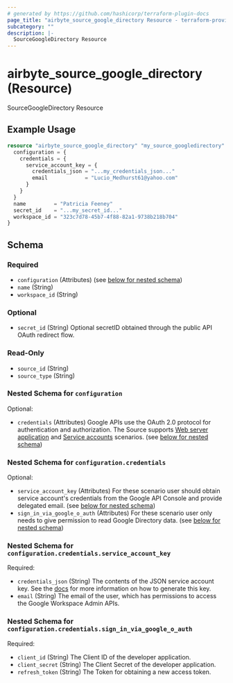 ```yaml
---
# generated by https://github.com/hashicorp/terraform-plugin-docs
page_title: "airbyte_source_google_directory Resource - terraform-provider-airbyte"
subcategory: ""
description: |-
  SourceGoogleDirectory Resource
---
```


# airbyte_source_google_directory (Resource)

SourceGoogleDirectory Resource

## Example Usage

```terraform
resource "airbyte_source_google_directory" "my_source_googledirectory" {
  configuration = {
    credentials = {
      service_account_key = {
        credentials_json = "...my_credentials_json..."
        email            = "Lucio_Medhurst61@yahoo.com"
      }
    }
  }
  name         = "Patricia Feeney"
  secret_id    = "...my_secret_id..."
  workspace_id = "323c7d78-45b7-4f88-82a1-9738b218b704"
}
```

<!-- schema generated by tfplugindocs -->
## Schema

### Required

- `configuration` (Attributes) (see [below for nested schema](#nestedatt--configuration))
- `name` (String)
- `workspace_id` (String)

### Optional

- `secret_id` (String) Optional secretID obtained through the public API OAuth redirect flow.

### Read-Only

- `source_id` (String)
- `source_type` (String)

<a id="nestedatt--configuration"></a>
### Nested Schema for `configuration`

Optional:

- `credentials` (Attributes) Google APIs use the OAuth 2.0 protocol for authentication and authorization. The Source supports <a href="https://developers.google.com/identity/protocols/oauth2#webserver" target="_blank">Web server application</a> and <a href="https://developers.google.com/identity/protocols/oauth2#serviceaccount" target="_blank">Service accounts</a> scenarios. (see [below for nested schema](#nestedatt--configuration--credentials))

<a id="nestedatt--configuration--credentials"></a>
### Nested Schema for `configuration.credentials`

Optional:

- `service_account_key` (Attributes) For these scenario user should obtain service account's credentials from the Google API Console and provide delegated email. (see [below for nested schema](#nestedatt--configuration--credentials--service_account_key))
- `sign_in_via_google_o_auth` (Attributes) For these scenario user only needs to give permission to read Google Directory data. (see [below for nested schema](#nestedatt--configuration--credentials--sign_in_via_google_o_auth))

<a id="nestedatt--configuration--credentials--service_account_key"></a>
### Nested Schema for `configuration.credentials.service_account_key`

Required:

- `credentials_json` (String) The contents of the JSON service account key. See the <a href="https://developers.google.com/admin-sdk/directory/v1/guides/delegation">docs</a> for more information on how to generate this key.
- `email` (String) The email of the user, which has permissions to access the Google Workspace Admin APIs.


<a id="nestedatt--configuration--credentials--sign_in_via_google_o_auth"></a>
### Nested Schema for `configuration.credentials.sign_in_via_google_o_auth`

Required:

- `client_id` (String) The Client ID of the developer application.
- `client_secret` (String) The Client Secret of the developer application.
- `refresh_token` (String) The Token for obtaining a new access token.


